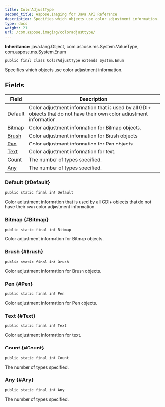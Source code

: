 ```yaml
---
title: ColorAdjustType
second_title: Aspose.Imaging for Java API Reference
description: Specifies which objects use color adjustment information.
type: docs
weight: 21
url: /com.aspose.imaging/coloradjusttype/
---
```

**Inheritance:**
java.lang.Object, com.aspose.ms.System.ValueType, com.aspose.ms.System.Enum
```
public final class ColorAdjustType extends System.Enum
```

Specifies which objects use color adjustment information.
## Fields

| Field | Description |
| --- | --- |
| [Default](#Default) | Color adjustment information that is used by all GDI+ objects that do not have their own color adjustment information. |
| [Bitmap](#Bitmap) | Color adjustment information for Bitmap objects. |
| [Brush](#Brush) | Color adjustment information for Brush objects. |
| [Pen](#Pen) | Color adjustment information for Pen objects. |
| [Text](#Text) | Color adjustment information for text. |
| [Count](#Count) | The number of types specified. |
| [Any](#Any) | The number of types specified. |
### Default {#Default}
```
public static final int Default
```


Color adjustment information that is used by all GDI+ objects that do not have their own color adjustment information.

### Bitmap {#Bitmap}
```
public static final int Bitmap
```


Color adjustment information for Bitmap objects.

### Brush {#Brush}
```
public static final int Brush
```


Color adjustment information for Brush objects.

### Pen {#Pen}
```
public static final int Pen
```


Color adjustment information for Pen objects.

### Text {#Text}
```
public static final int Text
```


Color adjustment information for text.

### Count {#Count}
```
public static final int Count
```


The number of types specified.

### Any {#Any}
```
public static final int Any
```


The number of types specified.

